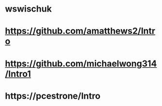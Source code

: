 # wswischuk
# https://github.com/amatthews2/Intro
# https://github.com/michaelwong314/Intro1
# https://pcestrone/Intro

